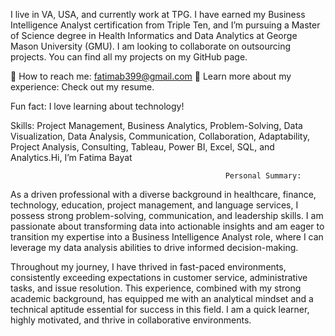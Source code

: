 I live in VA, USA, and currently work at TPG. I have earned my Business Intelligence Analyst certification from Triple Ten, and I’m pursuing a Master of Science degree in Health Informatics and Data Analytics at George Mason University (GMU). I am looking to collaborate on outsourcing projects. You can find all my projects on my GitHub page.

📩 How to reach me: fatimab399@gmail.com
📄 Learn more about my experience: Check out my resume.

Fun fact: I love learning about technology!

Skills:
Project Management, Business Analytics, Problem-Solving, Data Visualization, Data Analysis, Communication, Collaboration, Adaptability, Project Analysis, Consulting, Tableau, Power BI, Excel, SQL, and Analytics.Hi, I’m Fatima Bayat
 
 
                                                    Personal Summary:
As a driven professional with a diverse background in healthcare, finance, technology, education, project management, and language services, I possess strong problem-solving, communication, and leadership skills. I am passionate about transforming data into actionable insights and am eager to transition my expertise into a Business Intelligence Analyst role, where I can leverage my data analysis abilities to drive informed decision-making.

Throughout my journey, I have thrived in fast-paced environments, consistently exceeding expectations in customer service, administrative tasks, and issue resolution. This experience, combined with my strong academic background, has equipped me with an analytical mindset and a technical aptitude essential for success in this field. I am a quick learner, highly motivated, and thrive in collaborative environments.

